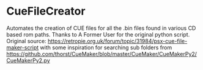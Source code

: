 # CueFileCreator
Automates the creation of CUE files for all the .bin files found in various CD based rom paths.  Thanks to A Former User for the original python script.
Original source: https://retropie.org.uk/forum/topic/31984/psx-cue-file-maker-script with some inspiration for searching sub folders from https://github.com/thorst/CueMaker/blob/master/CueMaker/CueMakerPy2/CueMakerPy2.py
